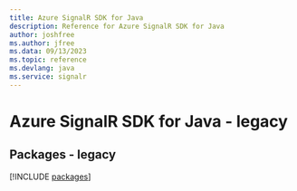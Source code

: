 ```yaml
---
title: Azure SignalR SDK for Java
description: Reference for Azure SignalR SDK for Java
author: joshfree
ms.author: jfree
ms.data: 09/13/2023
ms.topic: reference
ms.devlang: java
ms.service: signalr
---
```

# Azure SignalR SDK for Java - legacy
## Packages - legacy
[!INCLUDE [packages](signalr-index.md)]